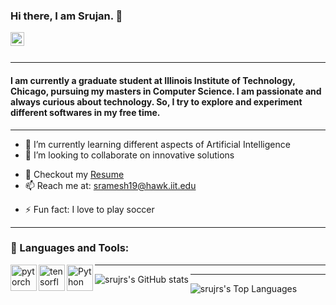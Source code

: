 ### Hi there, I am Srujan. 👋
 
<a href="https://www.linkedin.com/in/srujan-r-1562561b3/">
  <img align="left" alt="Srujan's LinkedIN" width="22px" src="https://raw.githubusercontent.com/peterthehan/peterthehan/master/assets/linkedin.svg" />
</a>

<br />
<br>

---

#### I am currently a graduate student at Illinois Institute of Technology, Chicago, pursuing my masters in Computer Science. I am passionate and always curious about technology. So, I try to explore and experiment different softwares in my free time. 

<!--
**srujrs/srujrs** is a ✨ _special_ ✨ repository because its `README.md` (this file) appears on your GitHub profile.
-->

---

<!-- - 🔭 I’m currently working on ... -->
- 🌱 I’m currently learning different aspects of Artificial Intelligence
- 👯 I’m looking to collaborate on innovative solutions
<!-- - 🤔 I’m looking for help with ... -->
<!-- - 💬 Ask me about ... -->
- 📝 Checkout my [Resume](https://docs.google.com/document/d/1T-0PfQdjVAhrBbQ1_dcwoAX_AWPB8bbbgQ56op-wmZY/edit?usp=sharing)
- 📫 Reach me at: sramesh19@hawk.iit.edu
<!-- - 😄 Pronouns: ... -->
- ⚡ Fun fact: I love to play soccer

---

### 🔨 Languages and Tools:
<a href="https://pytorch.org/" target="_blank"> <img align="left" src="https://raw.githubusercontent.com/rahul-jha98/github_readme_icons/main/language_and_tools/square/pytorch/pytorch.svg" alt="pytorch" height="42px"/> </a> 
<a href="https://www.tensorflow.org" target="_blank"> <img align="left" src="https://raw.githubusercontent.com/rahul-jha98/github_readme_icons/main/language_and_tools/square/tensorflow/tensorflow.svg" alt="tensorflow" height="42px"/> </a> 
<a href="https://www.python.org" target="_blank"><img align="left" alt="Python" height ="42px" src="https://raw.githubusercontent.com/rahul-jha98/github_readme_icons/main/language_and_tools/square/python/python.svg"></a>

---

<img align="left" alt="srujrs's GitHub stats" src="https://github-readme-stats.vercel.app/api?username=srujrs&show_icons=true&hide_border=false&theme=radical">

---

<img align="left" alt="srujrs's Top Languages" src="https://github-readme-stats.vercel.app/api/top-langs/?username=srujrs&layout=compact">